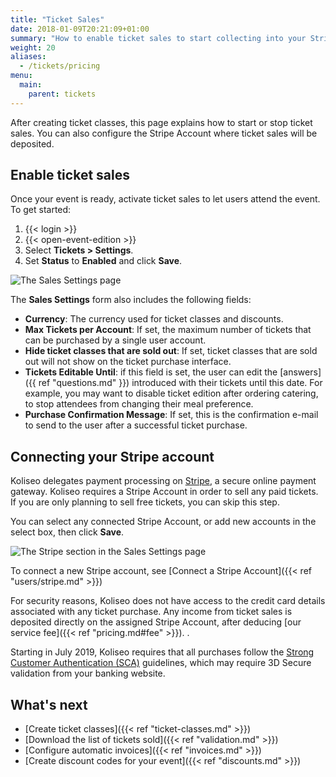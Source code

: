 ```yaml
---
title: "Ticket Sales"
date: 2018-01-09T20:21:09+01:00
summary: "How to enable ticket sales to start collecting into your Stripe Account."
weight: 20
aliases:
  - /tickets/pricing
menu:
  main:
    parent: tickets
---
```


After creating ticket classes, this page explains how to start or stop ticket sales. You can also configure the Stripe Account where ticket sales will be deposited.

## Enable ticket sales

Once your event is ready, activate ticket sales to let users attend the event. To get started:

1. {{< login >}}
1. {{< open-event-edition >}}
1. Select **Tickets > Settings**.
1. Set **Status** to **Enabled** and click **Save**.

![The Sales Settings page](/img/screenshots/events/sales-settings.avif)

The **Sales Settings** form also includes the following fields:

- **Currency**: The currency used for ticket classes and discounts.
- **Max Tickets per Account**: If set, the maximum number of tickets that can be purchased by a single user account.
- **Hide ticket classes that are sold out**: If set, ticket classes that are sold out will not show on the ticket purchase interface.
- **Tickets Editable Until**: if this field is set, the user can edit the [answers]({{ ref "questions.md" }}) introduced with their tickets until this date. For example, you may want to disable ticket edition after ordering catering, to stop attendees from changing their meal preference.
- **Purchase Confirmation Message**: If set, this is the confirmation e-mail to send to the user after a successful ticket purchase.

## Connecting your Stripe account

Koliseo delegates payment processing on [Stripe](http://stripe.com), a secure online payment gateway. Koliseo requires a Stripe Account in order to sell any paid tickets. If you are only planning to sell free tickets, you can skip this step.

You can select any connected Stripe Account, or add new accounts in the select box, then click **Save**.

![The Stripe section in the Sales Settings page](/img/screenshots/events/stripe.avif)

To connect a new Stripe account, see [Connect a Stripe Account]({{< ref "users/stripe.md" >}})

For security reasons, Koliseo does not have access to the credit card details associated with any ticket purchase. Any income from ticket sales is deposited directly on the assigned Stripe Account, after deducing [our service fee]({{< ref "pricing.md#fee" >}}).
.

Starting in July 2019, Koliseo requires that all purchases follow the [Strong Customer Authentication (SCA)](https://stripe.com/docs/strong-customer-authentication) guidelines, which may require 3D Secure validation from your banking website.

## What's next

- [Create ticket classes]({{< ref "ticket-classes.md" >}})
- [Download the list of tickets sold]({{< ref "validation.md" >}})
- [Configure automatic invoices]({{< ref "invoices.md" >}})
- [Create discount codes for your event]({{< ref "discounts.md" >}})
